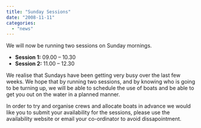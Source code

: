 ```yaml
---
title: "Sunday Sessions"
date: "2008-11-11"
categories: 
  - "news"
---
```


We will now be running two sessions on Sunday mornings.

- **Session 1:** 09.00 – 10.30
- **Session 2:** 11.00 – 12.30

We realise that Sundays have been getting very busy over the last few weeks. We hope that by running two sessions, and by knowing who is going to be turning up, we will be able to schedule the use of boats and be able to get you out on the water in a planned manner.

In order to try and organise crews and allocate boats in advance we would like you to submit your availability for the sessions, please use the availability website or email your co-ordinator to avoid dissapointment.
